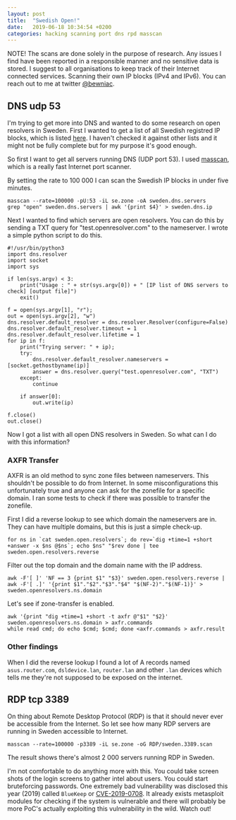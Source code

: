 ```yaml
---
layout: post
title:  "Swedish Open!"
date:   2019-06-18 10:34:54 +0200
categories: hacking scanning port dns rpd masscan
---
```

NOTE! The scans are done solely in the purpose of research. Any issues I find have been reported in a responsible manner and no sensitive data is stored. I suggest to all organisations to keep track of their Internet connected services. Scanning their own IP blocks (IPv4 and IPv6). You can reach out to me at twitter [@bewniac](https://twitter.com/bewniac).

## DNS udp 53
I'm trying to get more into DNS and wanted to do some research on open resolvers in Sweden. First I wanted to get a list of all Swedish registred IP blocks, which is listed [here](http://ipverse.net/ipblocks/data/countries/se.zone). I haven't checked it against other lists and it might not be fully complete but for my purpose it's good enough. 

So first I want to get all servers running DNS (UDP port 53). I used [masscan](https://github.com/robertdavidgraham/masscan), which is a really fast Internet port scanner. 

By setting the rate to 100 000 I can scan the Swedish IP blocks in under five minutes. 
```
masscan --rate=100000 -pU:53 -iL se.zone -oA sweden.dns.servers
grep "open" sweden.dns.servers | awk '{print $4}' > sweden.dns.ip
```

Next I wanted to find which servers are open resolvers. You can do this by sending a TXT query for "test.openresolver.com" to the nameserver. I wrote a simple python script to do this. 

```
#!/usr/bin/python3
import dns.resolver
import socket
import sys

if len(sys.argv) < 3:
	print("Usage : " + str(sys.argv[0]) + " [IP list of DNS servers to check] [output file]")
	exit()

f = open(sys.argv[1], "r");
out = open(sys.argv[2], "w")
dns.resolver.default_resolver = dns.resolver.Resolver(configure=False)
dns.resolver.default_resolver.timeout = 1
dns.resolver.default_resolver.lifetime = 1
for ip in f:
	print("Trying server: " + ip);
	try:
		dns.resolver.default_resolver.nameservers = [socket.gethostbyname(ip)]
		answer = dns.resolver.query("test.openresolver.com", "TXT")
	except:
		continue

	if answer[0]:
		out.write(ip)

f.close()
out.close()
```
Now I got a list with all open DNS resolvers in Sweden. So what can I do with this information?

### AXFR Transfer
AXFR is an old method to sync zone files between nameservers. This shouldn't be possible to do from Internet. In some misconfigurations this unfortunately true and anyone can ask for the zonefile for a specific domain. I ran some tests to check if there was possible to transfer the zonefile. 

First I did a reverse lookup to see which domain the nameservers are in. They can have multiple domains, but this is just a simple check-up. 
```
for ns in `cat sweden.open.resolvers`; do rev=`dig +time=1 +short +answer -x $ns @$ns`; echo $ns" "$rev done | tee sweden.open.resolvers.reverse
```

Filter out the top domain and the domain name with the IP address. 
```
awk -F'[ ]' 'NF == 3 {print $1" "$3}' sweden.open.resolvers.reverse | awk -F'[ .]' '{print $1"."$2"."$3"."$4" "$(NF-2)"."$(NF-1)}' > sweden.openresolvers.ns.domain
```

Let's see if zone-transfer is enabled. 

```
awk '{print "dig +time=1 +short -t axfr @"$1" "$2}' sweden.openresolvers.ns.domain > axfr.commands
while read cmd; do echo $cmd; $cmd; done <axfr.commands > axfr.result
```
### Other findings
When I did the reverse lookup I found a lot of A records named `asus.router.com`, `dsldevice.lan`, `router.lan` and other `.lan` devices which tells me they're not supposed to be exposed on the internet. 

## RDP tcp 3389
On thing about Remote Desktop Protocol (RDP) is that it should never ever be accessible from the Internet. So let see how many RDP servers are running in Sweden accessible to Internet. 

```
masscan --rate=100000 -p3389 -iL se.zone -oG RDP/sweden.3389.scan
```

The result shows there's almost 2 000 servers running RDP in Sweden. 

I'm not comfortable to do anything more with this. You could take screen shots of the login screens to gather intel about users. You could start bruteforcing passwords. One extremely bad vulnerability was disclosed this year (2019) called `BlueKeep` or [CVE-2019-0708](https://cve.mitre.org/cgi-bin/cvename.cgi?name=CVE-2019-0708). It already exists metasploit modules for checking if the system is vulnerable and there will probably be more PoC's actually exploiting this vulnerability in the wild. Watch out!
